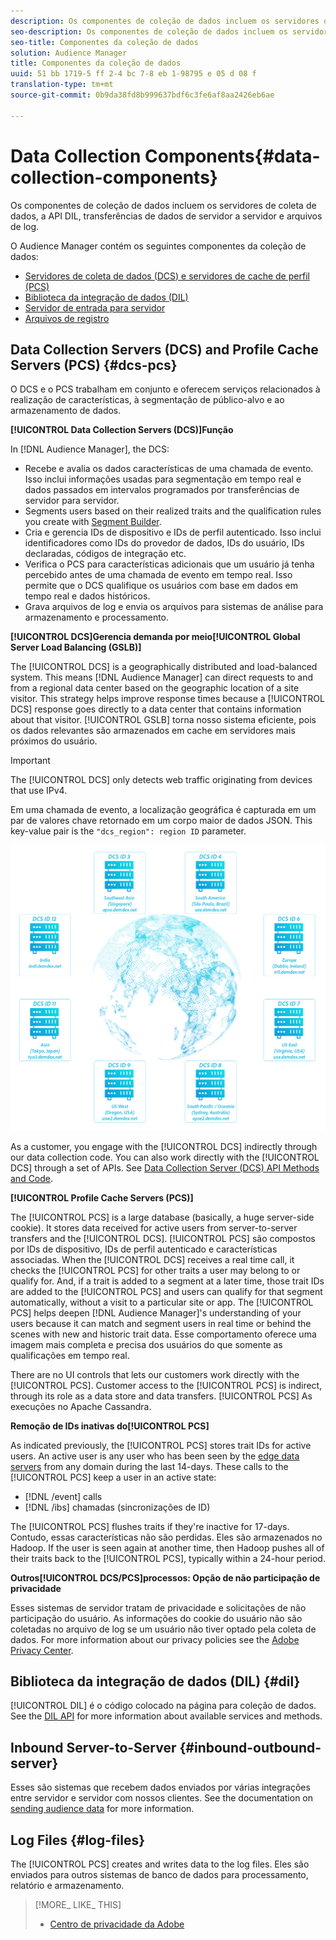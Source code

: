 ```yaml
---
description: Os componentes de coleção de dados incluem os servidores de coleta de dados, a API DIL, transferências de dados de servidor a servidor e arquivos de log.
seo-description: Os componentes de coleção de dados incluem os servidores de coleta de dados, a API DIL, transferências de dados de servidor a servidor e arquivos de log.
seo-title: Componentes da coleção de dados
solution: Audience Manager
title: Componentes da coleção de dados
uuid: 51 bb 1719-5 ff 2-4 bc 7-8 eb 1-98795 e 05 d 08 f
translation-type: tm+mt
source-git-commit: 0b9da38fd8b999637bdf6c3fe6af8aa2426eb6ae

---
```



# Data Collection Components{#data-collection-components}

Os componentes de coleção de dados incluem os servidores de coleta de dados, a API DIL, transferências de dados de servidor a servidor e arquivos de log.

<!-- 

c_compcollect.xml

 -->

O Audience Manager contém os seguintes componentes da coleção de dados:

* [Servidores de coleta de dados (DCS) e servidores de cache de perfil (PCS)](../../reference/system-components/components-data-collection.md#dcs-pcs)
* [Biblioteca da integração de dados (DIL)](../../reference/system-components/components-data-collection.md#dil)
* [Servidor de entrada para servidor](../../reference/system-components/components-data-collection.md#inbound-outbound-server)
* [Arquivos de registro](../../reference/system-components/components-data-collection.md#log-files)

## Data Collection Servers (DCS) and Profile Cache Servers (PCS) {#dcs-pcs}

O DCS e o PCS trabalham em conjunto e oferecem serviços relacionados à realização de características, à segmentação de público-alvo e ao armazenamento de dados.

**[!UICONTROL Data Collection Servers (DCS)]Função**

In [!DNL Audience Manager], the DCS:

* Recebe e avalia os dados características de uma chamada de evento. Isso inclui informações usadas para segmentação em tempo real e dados passados em intervalos programados por transferências de servidor para servidor.
* Segments users based on their realized traits and the qualification rules you create with [Segment Builder](../../features/segments/segment-builder.md#topic_E166819D26B94A868376BA54E10E4B74).
* Cria e gerencia IDs de dispositivo e IDs de perfil autenticado. Isso inclui identificadores como IDs do provedor de dados, IDs do usuário, IDs declaradas, códigos de integração etc.
* Verifica o PCS para características adicionais que um usuário já tenha percebido antes de uma chamada de evento em tempo real. Isso permite que o DCS qualifique os usuários com base em dados em tempo real e dados históricos.
* Grava arquivos de log e envia os arquivos para sistemas de análise para armazenamento e processamento.

**[!UICONTROL DCS]Gerencia demanda por meio[!UICONTROL Global Server Load Balancing (GSLB)]**

The [!UICONTROL DCS] is a geographically distributed and load-balanced system. This means [!DNL Audience Manager] can direct requests to and from a regional data center based on the geographic location of a site visitor. This strategy helps improve response times because a [!UICONTROL DCS] response goes directly to a data center that contains information about that visitor. [!UICONTROL GSLB] torna nosso sistema eficiente, pois os dados relevantes são armazenados em cache em servidores mais próximos do usuário.

>[!IMPORTANT]
>
>The [!UICONTROL DCS] only detects web traffic originating from devices that use IPv4.

Em uma chamada de evento, a localização geográfica é capturada em um par de valores chave retornado em um corpo maior de dados JSON. This key-value pair is the `"dcs_region": region ID` parameter.

![](assets/dcs-map.png)

As a customer, you engage with the [!UICONTROL DCS] indirectly through our data collection code. You can also work directly with the [!UICONTROL DCS] through a set of APIs. See [Data Collection Server (DCS) API Methods and Code](../../api/dcs-intro/dcs-event-calls/dcs-event-calls.md).

**[!UICONTROL Profile Cache Servers (PCS)]**

The [!UICONTROL PCS] is a large database (basically, a huge server-side cookie). It stores data received for active users from server-to-server transfers and the [!UICONTROL DCS]. [!UICONTROL PCS] são compostos por IDs de dispositivo, IDs de perfil autenticado e características associadas. When the [!UICONTROL DCS] receives a real time call, it checks the [!UICONTROL PCS] for other traits a user may belong to or qualify for. And, if a trait is added to a segment at a later time, those trait IDs are added to the [!UICONTROL PCS] and users can qualify for that segment automatically, without a visit to a particular site or app. The [!UICONTROL PCS] helps deepen [!DNL Audience Manager]&#39;s understanding of your users because it can match and segment users in real time or behind the scenes with new and historic trait data. Esse comportamento oferece uma imagem mais completa e precisa dos usuários do que somente as qualificações em tempo real.

There are no UI controls that lets our customers work directly with the [!UICONTROL PCS]. Customer access to the [!UICONTROL PCS] is indirect, through its role as a data store and data transfers. [!UICONTROL PCS] As execuções no Apache Cassandra.

**Remoção de IDs inativas do[!UICONTROL PCS]**

As indicated previously, the [!UICONTROL PCS] stores trait IDs for active users. An active user is any user who has been seen by the [edge data servers](../../reference/system-components/components-edge.md) from any domain during the last 14-days. These calls to the [!UICONTROL PCS] keep a user in an active state:

* [!DNL /event] calls
* [!DNL /ibs] chamadas (sincronizações de ID)

<!-- 

Removed /dpm calls from the bulleted list. /dpm calls have been deprecated.

 -->

The [!UICONTROL PCS] flushes traits if they&#39;re inactive for 17-days. Contudo, essas características não são perdidas. Eles são armazenados no Hadoop. If the user is seen again at another time, then Hadoop pushes all of their traits back to the [!UICONTROL PCS], typically within a 24-hour period.

**Outros[!UICONTROL DCS/PCS]processos: Opção de não participação de privacidade**

Esses sistemas de servidor tratam de privacidade e solicitações de não participação do usuário. As informações do cookie do usuário não são coletadas no arquivo de log se um usuário não tiver optado pela coleta de dados. For more information about our privacy policies see the [Adobe Privacy Center](https://www.adobe.com/privacy/advertising-services.html).

## Biblioteca da integração de dados (DIL) {#dil}

[!UICONTROL DIL] é o código colocado na página para coleção de dados. See the [DIL API](../../dil/dil-overview.md) for more information about available services and methods.

## Inbound Server-to-Server {#inbound-outbound-server}

Esses são sistemas que recebem dados enviados por várias integrações entre servidor e servidor com nossos clientes. See the documentation on [sending audience data](/help/using/integration/sending-audience-data/real-time-data-integration/real-time-tech-specs.md) for more information.

## Log Files {#log-files}

The [!UICONTROL PCS] creates and writes data to the log files. Eles são enviados para outros sistemas de banco de dados para processamento, relatório e armazenamento.

>[!MORE_ LIKE_ THIS]
>
>* [Centro de privacidade da Adobe](https://www.adobe.com/privacy.html)

